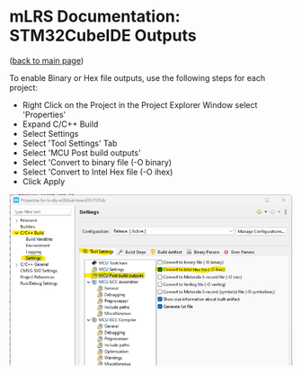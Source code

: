 # mLRS Documentation: STM32CubeIDE Outputs #

([back to main page](../README.md))

To enable Binary or Hex file outputs, use the following steps for each project:

- Right Click on the Project in the Project Explorer Window select 'Properties'
- Expand C/C++ Build
- Select Settings
- Select 'Tool Settings' Tab
- Select 'MCU Post build outputs'
- Select 'Convert to binary file (-O binary)
- Select 'Convert to Intel Hex file (-O ihex)
- Click Apply

<img src="images/CubeIDE_Hex.png">